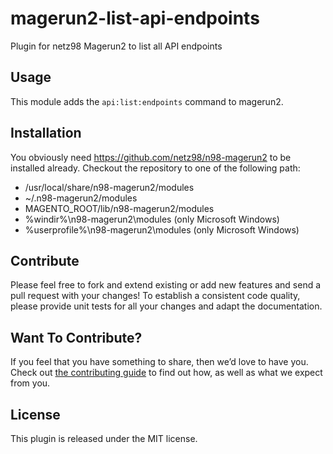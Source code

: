 # magerun2-list-api-endpoints

Plugin for netz98 Magerun2 to list all API endpoints

## Usage

This module adds the `api:list:endpoints` command to magerun2.

## Installation

You obviously need https://github.com/netz98/n98-magerun2 to be installed already.
Checkout the repository to one of the following path:

* /usr/local/share/n98-magerun2/modules
* ~/.n98-magerun2/modules
* MAGENTO_ROOT/lib/n98-magerun2/modules
* %windir%\n98-magerun2\modules (only Microsoft Windows)
* %userprofile%\n98-magerun2\modules (only Microsoft Windows)

## Contribute

Please feel free to fork and extend existing or add new features and send
a pull request with your changes! To establish a consistent code quality,
please provide unit tests for all your changes and adapt the documentation.

## Want To Contribute?

If you feel that you have something to share, then we’d love to have you.
Check out [the contributing guide](CONTRIBUTING.md) to find out how, as
well as what we expect from you.

## License

This plugin is released under the MIT license.
